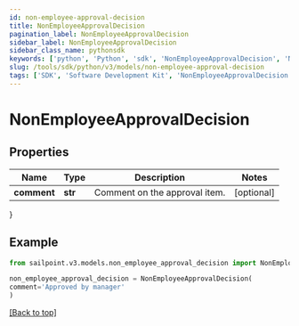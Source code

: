 ```yaml
---
id: non-employee-approval-decision
title: NonEmployeeApprovalDecision
pagination_label: NonEmployeeApprovalDecision
sidebar_label: NonEmployeeApprovalDecision
sidebar_class_name: pythonsdk
keywords: ['python', 'Python', 'sdk', 'NonEmployeeApprovalDecision', 'NonEmployeeApprovalDecision'] 
slug: /tools/sdk/python/v3/models/non-employee-approval-decision
tags: ['SDK', 'Software Development Kit', 'NonEmployeeApprovalDecision', 'NonEmployeeApprovalDecision']
---
```


# NonEmployeeApprovalDecision


## Properties

Name | Type | Description | Notes
------------ | ------------- | ------------- | -------------
**comment** | **str** | Comment on the approval item. | [optional] 
}

## Example

```python
from sailpoint.v3.models.non_employee_approval_decision import NonEmployeeApprovalDecision

non_employee_approval_decision = NonEmployeeApprovalDecision(
comment='Approved by manager'
)

```
[[Back to top]](#) 

